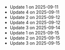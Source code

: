 - Update 1 on 2025-09-11
- Update 4 on 2025-09-11
- Update 2 on 2025-09-12
- Update 4 on 2025-09-12
- Update 3 on 2025-09-14
- Update 1 on 2025-09-15
- Update 2 on 2025-09-15
- Update 3 on 2025-09-15
